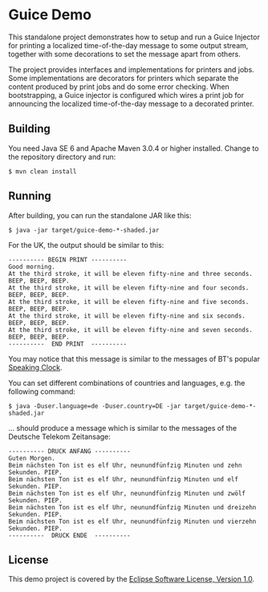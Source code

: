 # Guice Demo

This standalone project demonstrates how to setup and run a Guice Injector for
printing a localized time-of-the-day message to some output stream, together
with some decorations to set the message apart from others.

The project provides interfaces and implementations for printers and jobs.
Some implementations are decorators for printers which separate the content
produced by print jobs and do some error checking.
When bootstrapping, a Guice injector is configured which wires a print job
for announcing the localized time-of-the-day message to a decorated printer.

## Building

You need Java SE 6 and Apache Maven 3.0.4 or higher installed.
Change to the repository directory and run:

    $ mvn clean install

## Running

After building, you can run the standalone JAR like this:

    $ java -jar target/guice-demo-*-shaded.jar

For the UK, the output should be similar to this:

    ---------- BEGIN PRINT ----------
    Good morning.
    At the third stroke, it will be eleven fifty-nine and three seconds. BEEP, BEEP, BEEP.
    At the third stroke, it will be eleven fifty-nine and four seconds. BEEP, BEEP, BEEP.
    At the third stroke, it will be eleven fifty-nine and five seconds. BEEP, BEEP, BEEP.
    At the third stroke, it will be eleven fifty-nine and six seconds. BEEP, BEEP, BEEP.
    At the third stroke, it will be eleven fifty-nine and seven seconds. BEEP, BEEP, BEEP.
    ----------  END PRINT  ----------

You may notice that this message is similar to the messages of BT's popular
[Speaking Clock](http://en.wikipedia.org/wiki/Speaking_clock).

You can set different combinations of countries and languages,
e.g. the following command:

    $ java -Duser.language=de -Duser.country=DE -jar target/guice-demo-*-shaded.jar

... should produce a message which is similar to the messages of the Deutsche
Telekom Zeitansage:

    ---------- DRUCK ANFANG ----------
    Guten Morgen.
    Beim nächsten Ton ist es elf Uhr, neunundfünfzig Minuten und zehn Sekunden. PIEP.
    Beim nächsten Ton ist es elf Uhr, neunundfünfzig Minuten und elf Sekunden. PIEP.
    Beim nächsten Ton ist es elf Uhr, neunundfünfzig Minuten und zwölf Sekunden. PIEP.
    Beim nächsten Ton ist es elf Uhr, neunundfünfzig Minuten und dreizehn Sekunden. PIEP.
    Beim nächsten Ton ist es elf Uhr, neunundfünfzig Minuten und vierzehn Sekunden. PIEP.
    ----------  DRUCK ENDE  ----------

## License

This demo project is covered by the
[Eclipse Software License, Version 1.0](http://www.eclipse.org/legal/epl-v10.html).
